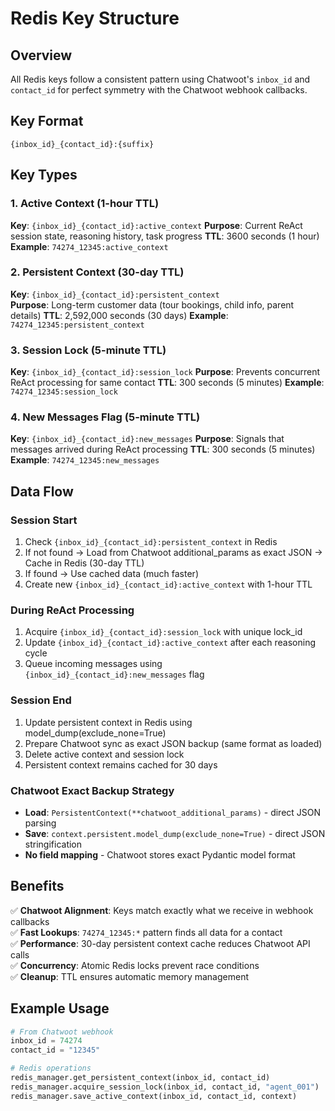 # Redis Key Structure

## Overview
All Redis keys follow a consistent pattern using Chatwoot's `inbox_id` and `contact_id` for perfect symmetry with the Chatwoot webhook callbacks.

## Key Format
```
{inbox_id}_{contact_id}:{suffix}
```

## Key Types

### 1. Active Context (1-hour TTL)
**Key**: `{inbox_id}_{contact_id}:active_context`
**Purpose**: Current ReAct session state, reasoning history, task progress
**TTL**: 3600 seconds (1 hour)
**Example**: `74274_12345:active_context`

### 2. Persistent Context (30-day TTL)
**Key**: `{inbox_id}_{contact_id}:persistent_context`  
**Purpose**: Long-term customer data (tour bookings, child info, parent details)
**TTL**: 2,592,000 seconds (30 days)
**Example**: `74274_12345:persistent_context`

### 3. Session Lock (5-minute TTL)
**Key**: `{inbox_id}_{contact_id}:session_lock`
**Purpose**: Prevents concurrent ReAct processing for same contact
**TTL**: 300 seconds (5 minutes)
**Example**: `74274_12345:session_lock`

### 4. New Messages Flag (5-minute TTL)
**Key**: `{inbox_id}_{contact_id}:new_messages`
**Purpose**: Signals that messages arrived during ReAct processing
**TTL**: 300 seconds (5 minutes)
**Example**: `74274_12345:new_messages`

## Data Flow

### Session Start
1. Check `{inbox_id}_{contact_id}:persistent_context` in Redis
2. If not found → Load from Chatwoot additional_params as exact JSON → Cache in Redis (30-day TTL)
3. If found → Use cached data (much faster)
4. Create new `{inbox_id}_{contact_id}:active_context` with 1-hour TTL

### During ReAct Processing
1. Acquire `{inbox_id}_{contact_id}:session_lock` with unique lock_id
2. Update `{inbox_id}_{contact_id}:active_context` after each reasoning cycle
3. Queue incoming messages using `{inbox_id}_{contact_id}:new_messages` flag

### Session End
1. Update persistent context in Redis using model_dump(exclude_none=True)
2. Prepare Chatwoot sync as exact JSON backup (same format as loaded)
3. Delete active context and session lock
4. Persistent context remains cached for 30 days

### Chatwoot Exact Backup Strategy
- **Load**: `PersistentContext(**chatwoot_additional_params)` - direct JSON parsing
- **Save**: `context.persistent.model_dump(exclude_none=True)` - direct JSON stringification  
- **No field mapping** - Chatwoot stores exact Pydantic model format

## Benefits

✅ **Chatwoot Alignment**: Keys match exactly what we receive in webhook callbacks  
✅ **Fast Lookups**: `74274_12345:*` pattern finds all data for a contact  
✅ **Performance**: 30-day persistent context cache reduces Chatwoot API calls  
✅ **Concurrency**: Atomic Redis locks prevent race conditions  
✅ **Cleanup**: TTL ensures automatic memory management  

## Example Usage

```python
# From Chatwoot webhook
inbox_id = 74274
contact_id = "12345"

# Redis operations
redis_manager.get_persistent_context(inbox_id, contact_id)
redis_manager.acquire_session_lock(inbox_id, contact_id, "agent_001")
redis_manager.save_active_context(inbox_id, contact_id, context)
```
